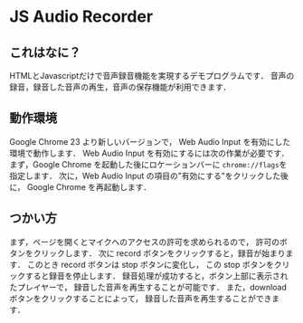 # JS Audio Recorder
## これはなに？

HTMLとJavascriptだけで音声録音機能を実現するデモプログラムです．
音声の録音，録音した音声の再生，音声の保存機能が利用できます．

## 動作環境

Google Chrome 23 より新しいバージョンで，
Web Audio Input を有効にした環境で動作します．
Web Audio Input を有効にするには次の作業が必要です．
まず，Google Chrome を起動した後にロケーションバーに
`chrome://flags`を指定します．
次に，Web Audio Input の項目の"有効にする"をクリックした後に，
Google Chrome を再起動します．

## つかい方

まず，ページを開くとマイクへのアクセスの許可を求められるので，
許可のボタンをクリックします．
次に record ボタンをクリックすると，録音が始まります．
このとき record ボタンは stop ボタンに変化し，
この stop ボタンをクリックすると録音を停止します．
録音処理が成功すると，ボタン上部に表示されたプレイヤーで，
録音した音声を再生することが可能です．
また，download ボタンをクリックすることによって，
録音した音声を再生することができます．
